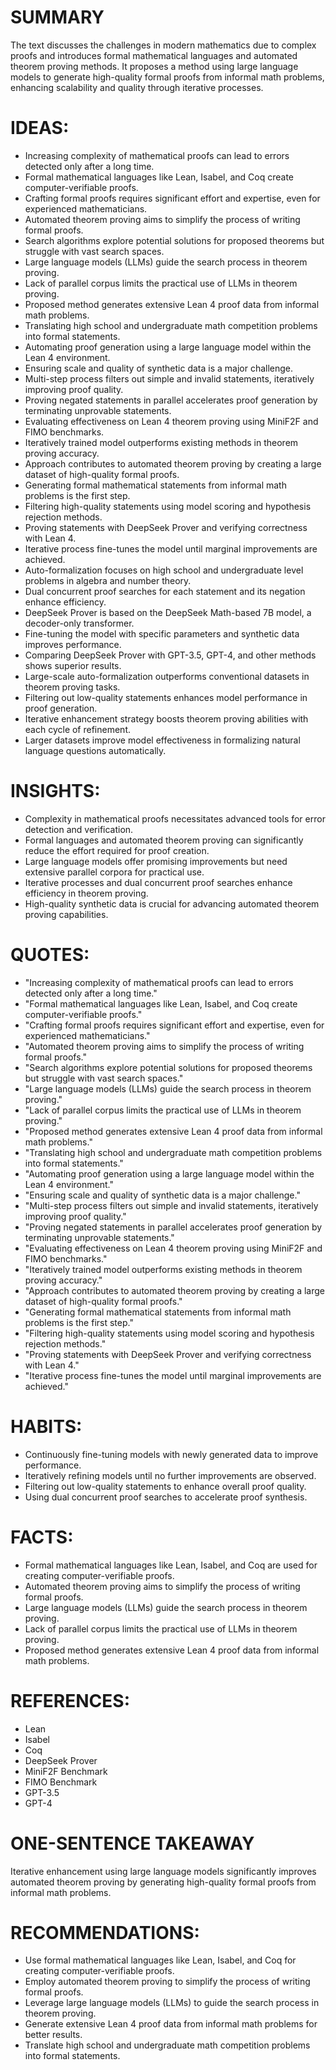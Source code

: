 # SUMMARY
The text discusses the challenges in modern mathematics due to complex proofs and introduces formal mathematical languages and automated theorem proving methods. It proposes a method using large language models to generate high-quality formal proofs from informal math problems, enhancing scalability and quality through iterative processes.

# IDEAS:
- Increasing complexity of mathematical proofs can lead to errors detected only after a long time.
- Formal mathematical languages like Lean, Isabel, and Coq create computer-verifiable proofs.
- Crafting formal proofs requires significant effort and expertise, even for experienced mathematicians.
- Automated theorem proving aims to simplify the process of writing formal proofs.
- Search algorithms explore potential solutions for proposed theorems but struggle with vast search spaces.
- Large language models (LLMs) guide the search process in theorem proving.
- Lack of parallel corpus limits the practical use of LLMs in theorem proving.
- Proposed method generates extensive Lean 4 proof data from informal math problems.
- Translating high school and undergraduate math competition problems into formal statements.
- Automating proof generation using a large language model within the Lean 4 environment.
- Ensuring scale and quality of synthetic data is a major challenge.
- Multi-step process filters out simple and invalid statements, iteratively improving proof quality.
- Proving negated statements in parallel accelerates proof generation by terminating unprovable statements.
- Evaluating effectiveness on Lean 4 theorem proving using MiniF2F and FIMO benchmarks.
- Iteratively trained model outperforms existing methods in theorem proving accuracy.
- Approach contributes to automated theorem proving by creating a large dataset of high-quality formal proofs.
- Generating formal mathematical statements from informal math problems is the first step.
- Filtering high-quality statements using model scoring and hypothesis rejection methods.
- Proving statements with DeepSeek Prover and verifying correctness with Lean 4.
- Iterative process fine-tunes the model until marginal improvements are achieved.
- Auto-formalization focuses on high school and undergraduate level problems in algebra and number theory.
- Dual concurrent proof searches for each statement and its negation enhance efficiency.
- DeepSeek Prover is based on the DeepSeek Math-based 7B model, a decoder-only transformer.
- Fine-tuning the model with specific parameters and synthetic data improves performance.
- Comparing DeepSeek Prover with GPT-3.5, GPT-4, and other methods shows superior results.
- Large-scale auto-formalization outperforms conventional datasets in theorem proving tasks.
- Filtering out low-quality statements enhances model performance in proof generation.
- Iterative enhancement strategy boosts theorem proving abilities with each cycle of refinement.
- Larger datasets improve model effectiveness in formalizing natural language questions automatically.

# INSIGHTS:
- Complexity in mathematical proofs necessitates advanced tools for error detection and verification.
- Formal languages and automated theorem proving can significantly reduce the effort required for proof creation.
- Large language models offer promising improvements but need extensive parallel corpora for practical use.
- Iterative processes and dual concurrent proof searches enhance efficiency in theorem proving.
- High-quality synthetic data is crucial for advancing automated theorem proving capabilities.

# QUOTES:
- "Increasing complexity of mathematical proofs can lead to errors detected only after a long time."
- "Formal mathematical languages like Lean, Isabel, and Coq create computer-verifiable proofs."
- "Crafting formal proofs requires significant effort and expertise, even for experienced mathematicians."
- "Automated theorem proving aims to simplify the process of writing formal proofs."
- "Search algorithms explore potential solutions for proposed theorems but struggle with vast search spaces."
- "Large language models (LLMs) guide the search process in theorem proving."
- "Lack of parallel corpus limits the practical use of LLMs in theorem proving."
- "Proposed method generates extensive Lean 4 proof data from informal math problems."
- "Translating high school and undergraduate math competition problems into formal statements."
- "Automating proof generation using a large language model within the Lean 4 environment."
- "Ensuring scale and quality of synthetic data is a major challenge."
- "Multi-step process filters out simple and invalid statements, iteratively improving proof quality."
- "Proving negated statements in parallel accelerates proof generation by terminating unprovable statements."
- "Evaluating effectiveness on Lean 4 theorem proving using MiniF2F and FIMO benchmarks."
- "Iteratively trained model outperforms existing methods in theorem proving accuracy."
- "Approach contributes to automated theorem proving by creating a large dataset of high-quality formal proofs."
- "Generating formal mathematical statements from informal math problems is the first step."
- "Filtering high-quality statements using model scoring and hypothesis rejection methods."
- "Proving statements with DeepSeek Prover and verifying correctness with Lean 4."
- "Iterative process fine-tunes the model until marginal improvements are achieved."

# HABITS:
- Continuously fine-tuning models with newly generated data to improve performance.
- Iteratively refining models until no further improvements are observed.
- Filtering out low-quality statements to enhance overall proof quality.
- Using dual concurrent proof searches to accelerate proof synthesis.

# FACTS:
- Formal mathematical languages like Lean, Isabel, and Coq are used for creating computer-verifiable proofs.
- Automated theorem proving aims to simplify the process of writing formal proofs.
- Large language models (LLMs) guide the search process in theorem proving.
- Lack of parallel corpus limits the practical use of LLMs in theorem proving.
- Proposed method generates extensive Lean 4 proof data from informal math problems.

# REFERENCES:
- Lean
- Isabel
- Coq
- DeepSeek Prover
- MiniF2F Benchmark
- FIMO Benchmark
- GPT-3.5
- GPT-4

# ONE-SENTENCE TAKEAWAY
Iterative enhancement using large language models significantly improves automated theorem proving by generating high-quality formal proofs from informal math problems.

# RECOMMENDATIONS:
- Use formal mathematical languages like Lean, Isabel, and Coq for creating computer-verifiable proofs.
- Employ automated theorem proving to simplify the process of writing formal proofs.
- Leverage large language models (LLMs) to guide the search process in theorem proving.
- Generate extensive Lean 4 proof data from informal math problems for better results.
- Translate high school and undergraduate math competition problems into formal statements.